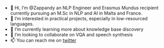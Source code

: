 - 👋 Hi, I’m @Zappandy an NLP Engineer and Erasmus Mundus recipient currently pursuing an M.Sc in NLP and AI in Malta and France.
- 👀 I’m interested in practical projects, especially in low-resourced languages.
- 🌱 I’m currently learning more about knowledge base discovery
- 💞️ I’m looking to collaborate on VQA and speech synthesis
- 📫 You can reach me on [twitter](https://twitter.com/Zappangon)

<!---
Zappandy/Zappandy is a ✨ special ✨ repository because its `README.md` (this file) appears on your GitHub profile.
You can click the Preview link to take a look at your changes.
--->
